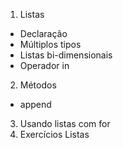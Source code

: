 1. Listas
  * Declaração
  * Múltiplos tipos
  * Listas bi-dimensionais
  * Operador in
2. Métodos
  * append
3. Usando listas com for
4. Exercícios Listas
